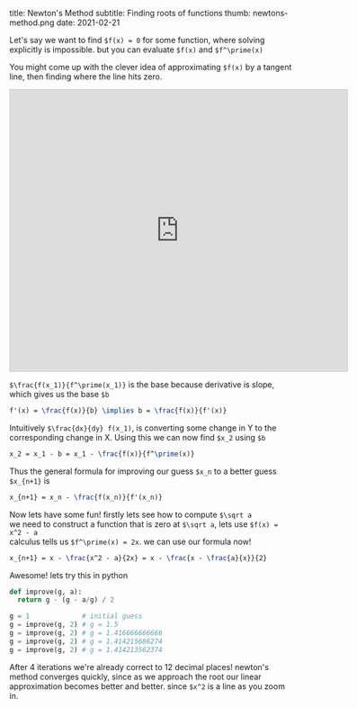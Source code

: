 title: Newton's Method
subtitle: Finding roots of functions
thumb: newtons-method.png
date: 2021-02-21


Let's say we want to find `$f(x) = 0` for some function, where solving explicitly is impossible. but you can evaluate `$f(x)` and `$f^\prime(x)`

You might come up with the clever idea of approximating `$f(x)` by a tangent line, then finding where the line hits zero.

<iframe src="https://www.desmos.com/calculator/fayhfuft5b?embed" width="600px" height="500px" style="border: 1px solid #ccc" frameborder=0></iframe>

`$\frac{f(x_1)}{f^\prime(x_1)}` is the base because derivative is slope, which gives us the base `$b`
```tex
f'(x) = \frac{f(x)}{b} \implies b = \frac{f(x)}{f'(x)}
```

Intuitively `$\frac{dx}{dy} f(x_1)`, is converting some change in Y to the corresponding change in X.
Using this we can now find `$x_2` using `$b`
```tex
x_2 = x_1 - b = x_1 - \frac{f(x)}{f^\prime(x)}
```

Thus the general formula for improving our guess `$x_n` to a better guess `$x_{n+1}` is
```tex
x_{n+1} = x_n - \frac{f(x_n)}{f'(x_n)}
```

Now lets have some fun! firstly lets see how to compute `$\sqrt a`<br/>
we need to construct a function that is zero at `$\sqrt a`, lets use `$f(x) = x^2 - a`<br/>
calculus tells us `$f^\prime(x) = 2x`. we can use our formula now!

```tex
x_{n+1} = x - \frac{x^2 - a}{2x} = x - \frac{x - \frac{a}{x}}{2}
```

Awesome! lets try this in python
```py
def improve(g, a):
  return g - (g - a/g) / 2

g = 1             # initial guess
g = improve(g, 2) # g = 1.5
g = improve(g, 2) # g = 1.416666666666
g = improve(g, 2) # g = 1.414215686274
g = improve(g, 2) # g = 1.414213562374
```
After 4 iterations we're already correct to 12 decimal places! newton's method converges quickly, since as we approach the root our linear approximation becomes better and better. since `$x^2` is a line as you zoom in.

